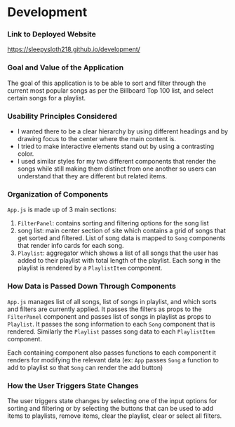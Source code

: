 # Development

### Link to Deployed Website
https://sleepysloth218.github.io/development/

### Goal and Value of the Application
The goal of this application is to be able to sort and filter through the current most popular songs as per the Billboard Top 100 list, and select certain songs for a playlist.

### Usability Principles Considered
- I wanted there to be a clear hierarchy by using different headings and by drawing focus to the center where the main content is.
- I tried to make interactive elements stand out by using a contrasting color.
- I used similar styles for my two different components that render the songs while still making them distinct from one another so users can understand that they are different but related items.

### Organization of Components
`App.js` is made up of 3 main sections:
1. `FilterPanel`: contains sorting and filtering options for the song list
2. song list: main center section of site which contains a grid of songs that get sorted and filtered. List of song data is mapped to `Song` components that render info cards for each song.
3. `Playlist`: aggregator which shows a list of all songs that the user has added to their playlist with total length of the playlist. Each song in the playlist is rendered by a `PlaylistItem` component.

### How Data is Passed Down Through Components
`App.js` manages list of all songs, list of songs in playlist, and which sorts and filters are currently applied. It passes the filters as props to the `FilterPanel` component and passes list of songs in playlist as props to `Playlist`. It passes the song information to each `Song` component that is rendered. Similarly the `Playlist` passes song data to each `PlaylistItem` component.

Each containing component also passes functions to each component it renders for modifying the relevant data (ex: `App` passes `Song` a function to add to playlist so that `Song` can render the add button)

### How the User Triggers State Changes
The user triggers state changes by selecting one of the input options for sorting and filtering or by selecting the buttons that can be used to add items to playlists, remove items, clear the playlist, clear or select all filters.
